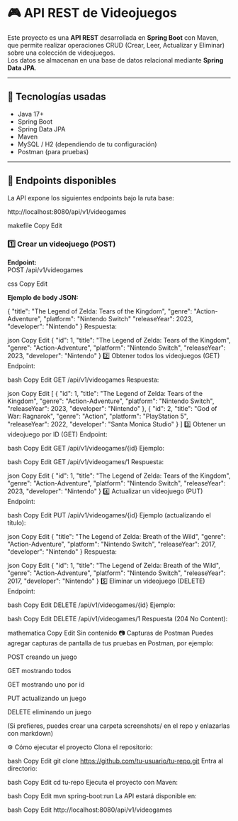# 🎮 API REST de Videojuegos

Este proyecto es una **API REST** desarrollada en **Spring Boot** con Maven, que permite realizar operaciones CRUD (Crear, Leer, Actualizar y Eliminar) sobre una colección de videojuegos.  
Los datos se almacenan en una base de datos relacional mediante **Spring Data JPA**.

---

## 🚀 Tecnologías usadas
- Java 17+
- Spring Boot
- Spring Data JPA
- Maven
- MySQL / H2 (dependiendo de tu configuración)
- Postman (para pruebas)

---

## 📌 Endpoints disponibles

La API expone los siguientes endpoints bajo la ruta base:

http://localhost:8080/api/v1/videogames

makefile
Copy
Edit

### 1️⃣ Crear un videojuego (POST)
**Endpoint:**  
POST /api/v1/videogames

css
Copy
Edit

**Ejemplo de body JSON:**

{
  "title": "The Legend of Zelda: Tears of the Kingdom",
  "genre": "Action-Adventure",
  "platform": "Nintendo Switch"
  "releaseYear": 2023,
  "developer": "Nintendo"
}
Respuesta:

json
Copy
Edit
{
  "id": 1,
  "title": "The Legend of Zelda: Tears of the Kingdom",
  "genre": "Action-Adventure",
  "platform": "Nintendo Switch",
  "releaseYear": 2023,
  "developer": "Nintendo"
}
2️⃣ Obtener todos los videojuegos (GET)
Endpoint:

bash
Copy
Edit
GET /api/v1/videogames
Respuesta:

json
Copy
Edit
[
  {
    "id": 1,
    "title": "The Legend of Zelda: Tears of the Kingdom",
    "genre": "Action-Adventure",
    "platform": "Nintendo Switch",
    "releaseYear": 2023,
    "developer": "Nintendo"
  },
  {
    "id": 2,
    "title": "God of War: Ragnarok",
    "genre": "Action",
    "platform": "PlayStation 5",
    "releaseYear": 2022,
    "developer": "Santa Monica Studio"
  }
]
3️⃣ Obtener un videojuego por ID (GET)
Endpoint:

bash
Copy
Edit
GET /api/v1/videogames/{id}
Ejemplo:

bash
Copy
Edit
GET /api/v1/videogames/1
Respuesta:

json
Copy
Edit
{
  "id": 1,
  "title": "The Legend of Zelda: Tears of the Kingdom",
  "genre": "Action-Adventure",
  "platform": "Nintendo Switch",
  "releaseYear": 2023,
  "developer": "Nintendo"
}
4️⃣ Actualizar un videojuego (PUT)
Endpoint:

bash
Copy
Edit
PUT /api/v1/videogames/{id}
Ejemplo (actualizando el título):

json
Copy
Edit
{
  "title": "The Legend of Zelda: Breath of the Wild",
  "genre": "Action-Adventure",
  "platform": "Nintendo Switch",
  "releaseYear": 2017,
  "developer": "Nintendo"
}
Respuesta:

json
Copy
Edit
{
  "id": 1,
  "title": "The Legend of Zelda: Breath of the Wild",
  "genre": "Action-Adventure",
  "platform": "Nintendo Switch",
  "releaseYear": 2017,
  "developer": "Nintendo"
}
5️⃣ Eliminar un videojuego (DELETE)
Endpoint:

bash
Copy
Edit
DELETE /api/v1/videogames/{id}
Ejemplo:

bash
Copy
Edit
DELETE /api/v1/videogames/1
Respuesta (204 No Content):

mathematica
Copy
Edit
Sin contenido
📷 Capturas de Postman
Puedes agregar capturas de pantalla de tus pruebas en Postman, por ejemplo:

POST creando un juego

GET mostrando todos

GET mostrando uno por id

PUT actualizando un juego

DELETE eliminando un juego

(Si prefieres, puedes crear una carpeta screenshots/ en el repo y enlazarlas con markdown)

⚙️ Cómo ejecutar el proyecto
Clona el repositorio:

bash
Copy
Edit
git clone https://github.com/tu-usuario/tu-repo.git
Entra al directorio:

bash
Copy
Edit
cd tu-repo
Ejecuta el proyecto con Maven:

bash
Copy
Edit
mvn spring-boot:run
La API estará disponible en:

bash
Copy
Edit
http://localhost:8080/api/v1/videogames
